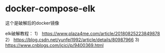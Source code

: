 # docker-compose-elk

这个是破解后的docker镜像



elk破解教程：
1） https://www.plaza4me.com/article/20180825223849878
2） https://blog.csdn.net/yunfei1992/article/details/80987966
3) https://www.cnblogs.com/jcici/p/9400369.html
